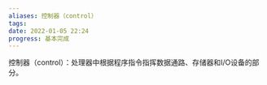 ```yaml
---
aliases: 控制器（control）
tags: 
date: 2022-01-05 22:24
progress: 基本完成
---
```


控制器（control）：处理器中根据程序指令指挥数据通路、存储器和I/O设备的部分。